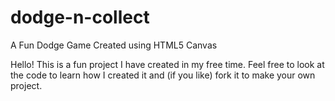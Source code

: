 # dodge-n-collect

A Fun Dodge Game Created using HTML5 Canvas

Hello! This is a fun project I have created in my free time. Feel free to look at the code to learn how I created it and (if you like) fork it to make your own project.
